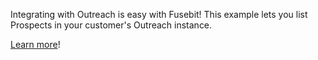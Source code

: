 Integrating with Outreach is easy with Fusebit! This example lets you list Prospects in your customer&#39;s Outreach instance.

[Learn more](https://developer.fusebit.io/docs/outreach)!
